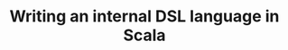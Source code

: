 ---
title: "Writing an internal DSL language in Scala"
description: "Have you ever wanted to write your own programming language? Why not to start with much simpler task - writing some domain specific language. Since the Scala programming language is a great fit for creating internal DSL, we will utilize its functional nature and implicit conversions, and together we will create a fluent API in form of a DSL. 

Scala noob? No worries! No previous Scala experience is needed, all the techniques will be explained during the workshop. It’ll be piece of cake if you know any modern programming language. "
link: "https://www.youtube.com/watch?v=exX6f33DFpg"
tags: ["scala", "DevConf", "DSL", "programming"]
weight: 900
year: 2014
draft: false
---